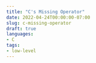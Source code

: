 ```yaml
---
title: "C's Missing Operator" 
date: 2022-04-24T00:00:00-07:00
slug: c-missing-operator
draft: true
languages:  
- C
tags:
- low-level
---
```

